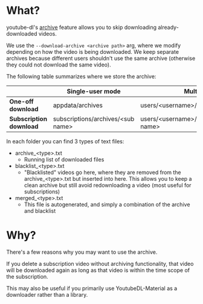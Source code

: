 # What?

youtube-dl's [archive](https://github.com/ytdl-org/youtube-dl/blob/master/README.md#how-do-i-download-only-new-videos-from-a-playlist) feature allows you to skip downloading already-downloaded videos.

We use the `--download-archive <archive path>` arg, where we modify <archive path> depending on how the video is being downloaded. We keep separate archives because different users shouldn't use the same archive (otherwise they could not download the same video).

The following table summarizes where we store the archive:

|                       | Single-user mode                  | Multi-user mode                                    |
|-----------------------|-----------------------------------|----------------------------------------------------|
| **One-off download**      | appdata/archives                  | users/\<username>/\<type>/archives                          |
| **Subscription download** | subscriptions/archives/\<sub name> | users/\<username>/subscriptions/archives/\<sub name> |

In each folder you can find 3 types of text files:
* archive_\<type>.txt
  * Running list of downloaded files
* blacklist_\<type>.txt
  * "Blacklisted" videos go here, where they are removed from the archive_\<type>.txt but inserted into here. This allows you to keep a clean archive but still avoid redownloading a video (most useful for subscriptions)
* merged_\<type>.txt
  * This file is autogenerated, and simply a combination of the archive and blacklist

# Why?

There's a few reasons why you may want to use the archive.

If you delete a subscription video without archiving functionality, that video will be downloaded again as long as that video is within the time scope of the subscription.

This may also be useful if you primarily use YoutubeDL-Material as a downloader rather than a library.
